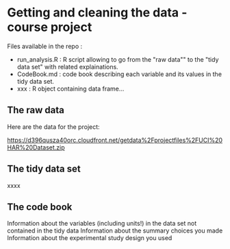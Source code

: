 # Getting and cleaning the data - course project

Files available in the repo :

* run_analysis.R : R script allowing to go from the "raw data"" to the "tidy data set" with related explainations. 
* CodeBook.md : code book describing each variable and its values in the tidy data set.
* xxx : R object containing data frame...

## The raw data

Here are the data for the project: 

https://d396qusza40orc.cloudfront.net/getdata%2Fprojectfiles%2FUCI%20HAR%20Dataset.zip 


## The tidy data set


xxxx


## The code book


Information about the variables (including units!) in the data set not contained in the tidy data
Information about the summary choices you made
Information about the experimental study design you used
